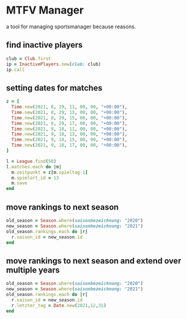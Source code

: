 # MTFV Manager

a tool for managing sportsmanager because reasons.

## find inactive players

```ruby
club = Club.first
ip = InactivePlayers.new(club: club)
ip.call
```

## setting dates for matches

```ruby
z = [
  Time.new(2021, 8, 29, 11, 00, 00, "+00:00"),
  Time.new(2021, 8, 29, 13, 00, 00, "+00:00"),
  Time.new(2021, 8, 29, 15, 00, 00, "+00:00"),
  Time.new(2021, 8, 29, 17, 00, 00, "+00:00"),
  Time.new(2021, 9, 18, 11, 00, 00, "+00:00"),
  Time.new(2021, 9, 18, 13, 00, 00, "+00:00"),
  Time.new(2021, 9, 18, 15, 00, 00, "+00:00"),
  Time.new(2021, 9, 18, 17, 00, 00, "+00:00"),
]

l = League.find(50)
l.matches.each do |m|
  m.zeitpunkt = z[m.spieltag-1]
  m.spielort_id = 13
  m.save
end
```

## move rankings to next season

```ruby
old_season = Season.where(saisonbezeichnung: "2020")
new_season = Season.where(saisonbezeichnung: "2021")
old_season.rankings.each do |r|
  r.saison_id = new_season.id
end
```

## move rankings to next season and extend over multiple years

```ruby
old_season = Season.where(saisonbezeichnung: "2020")
new_season = Season.where(saisonbezeichnung: "2021")
old_season.rankings.each do |r|
  r.saison_id = new_season.id
  r.letzter_tag = Date.new(2021,12,31)
end
```
